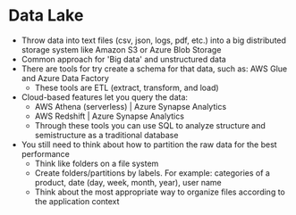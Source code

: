 # Data Lake

- Throw data into text files (csv, json, logs, pdf, etc.) into a big distributed storage system like Amazon S3 or Azure Blob Storage
- Common approach for 'Big data' and unstructured data
- There are tools for try create a schema for that data, such as: AWS Glue and Azure Data Factory
  - These tools are ETL (extract, transform, and load)
- Cloud-based features let you query the data:
  - AWS Athena (serverless) | Azure Synapse Analytics
  - AWS Redshift | Azure Synapse Analytics
  - Through these tools you can use SQL to analyze structure and semistructure as a traditional database
- You still need to think about how to partition the raw data for the best performance
  - Think like folders on a file system
  - Create folders/partitions by labels. For example: categories of a product, date (day, week, month, year), user name
  - Think about the most appropriate way to organize files according to the application context